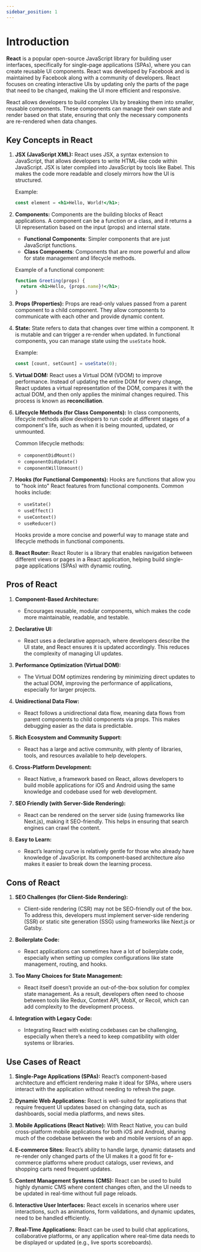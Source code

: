 ```yaml
---
sidebar_position: 1
---
```


# Introduction

**React** is a popular open-source JavaScript library for building user interfaces, specifically for single-page applications (SPAs), where you can create reusable UI components. React was developed by Facebook and is maintained by Facebook along with a community of developers. React focuses on creating interactive UIs by updating only the parts of the page that need to be changed, making the UI more efficient and responsive.

React allows developers to build complex UIs by breaking them into smaller, reusable components. These components can manage their own state and render based on that state, ensuring that only the necessary components are re-rendered when data changes.

## Key Concepts in React

1. **JSX (JavaScript XML):**
   React uses JSX, a syntax extension to JavaScript, that allows developers to write HTML-like code within JavaScript. JSX is later compiled into JavaScript by tools like Babel. This makes the code more readable and closely mirrors how the UI is structured.

   Example:

   ```jsx
   const element = <h1>Hello, World!</h1>;
   ```

2. **Components:**
   Components are the building blocks of React applications. A component can be a function or a class, and it returns a UI representation based on the input (props) and internal state.

   - **Functional Components**: Simpler components that are just JavaScript functions.
   - **Class Components**: Components that are more powerful and allow for state management and lifecycle methods.

   Example of a functional component:

   ```jsx
   function Greeting(props) {
     return <h1>Hello, {props.name}!</h1>;
   }
   ```

3. **Props (Properties):**
   Props are read-only values passed from a parent component to a child component. They allow components to communicate with each other and provide dynamic content.

4. **State:**
   State refers to data that changes over time within a component. It is mutable and can trigger a re-render when updated. In functional components, you can manage state using the `useState` hook.

   Example:

   ```jsx
   const [count, setCount] = useState(0);
   ```

5. **Virtual DOM:**
   React uses a Virtual DOM (VDOM) to improve performance. Instead of updating the entire DOM for every change, React updates a virtual representation of the DOM, compares it with the actual DOM, and then only applies the minimal changes required. This process is known as **reconciliation**.

6. **Lifecycle Methods (for Class Components):**
   In class components, lifecycle methods allow developers to run code at different stages of a component's life, such as when it is being mounted, updated, or unmounted.

   Common lifecycle methods:

   - `componentDidMount()`
   - `componentDidUpdate()`
   - `componentWillUnmount()`

7. **Hooks (for Functional Components):**
   Hooks are functions that allow you to "hook into" React features from functional components. Common hooks include:

   - `useState()`
   - `useEffect()`
   - `useContext()`
   - `useReducer()`

   Hooks provide a more concise and powerful way to manage state and lifecycle methods in functional components.

8. **React Router:**
   React Router is a library that enables navigation between different views or pages in a React application, helping build single-page applications (SPAs) with dynamic routing.

## Pros of React

1. **Component-Based Architecture:**

   - Encourages reusable, modular components, which makes the code more maintainable, readable, and testable.

2. **Declarative UI:**

   - React uses a declarative approach, where developers describe the UI state, and React ensures it is updated accordingly. This reduces the complexity of managing UI updates.

3. **Performance Optimization (Virtual DOM):**

   - The Virtual DOM optimizes rendering by minimizing direct updates to the actual DOM, improving the performance of applications, especially for larger projects.

4. **Unidirectional Data Flow:**

   - React follows a unidirectional data flow, meaning data flows from parent components to child components via props. This makes debugging easier as the data is predictable.

5. **Rich Ecosystem and Community Support:**

   - React has a large and active community, with plenty of libraries, tools, and resources available to help developers.

6. **Cross-Platform Development:**

   - React Native, a framework based on React, allows developers to build mobile applications for iOS and Android using the same knowledge and codebase used for web development.

7. **SEO Friendly (with Server-Side Rendering):**

   - React can be rendered on the server side (using frameworks like Next.js), making it SEO-friendly. This helps in ensuring that search engines can crawl the content.

8. **Easy to Learn:**
   - React’s learning curve is relatively gentle for those who already have knowledge of JavaScript. Its component-based architecture also makes it easier to break down the learning process.

## Cons of React

1. **SEO Challenges (for Client-Side Rendering):**

   - Client-side rendering (CSR) may not be SEO-friendly out of the box. To address this, developers must implement server-side rendering (SSR) or static site generation (SSG) using frameworks like Next.js or Gatsby.

2. **Boilerplate Code:**

   - React applications can sometimes have a lot of boilerplate code, especially when setting up complex configurations like state management, routing, and hooks.

3. **Too Many Choices for State Management:**

   - React itself doesn’t provide an out-of-the-box solution for complex state management. As a result, developers often need to choose between tools like Redux, Context API, MobX, or Recoil, which can add complexity to the development process.

4. **Integration with Legacy Code:**
   - Integrating React with existing codebases can be challenging, especially when there’s a need to keep compatibility with older systems or libraries.

## Use Cases of React

1. **Single-Page Applications (SPAs):**
   React’s component-based architecture and efficient rendering make it ideal for SPAs, where users interact with the application without needing to refresh the page.

2. **Dynamic Web Applications:**
   React is well-suited for applications that require frequent UI updates based on changing data, such as dashboards, social media platforms, and news sites.

3. **Mobile Applications (React Native):**
   With React Native, you can build cross-platform mobile applications for both iOS and Android, sharing much of the codebase between the web and mobile versions of an app.

4. **E-commerce Sites:**
   React’s ability to handle large, dynamic datasets and re-render only changed parts of the UI makes it a good fit for e-commerce platforms where product catalogs, user reviews, and shopping carts need frequent updates.

5. **Content Management Systems (CMS):**
   React can be used to build highly dynamic CMS where content changes often, and the UI needs to be updated in real-time without full page reloads.

6. **Interactive User Interfaces:**
   React excels in scenarios where user interactions, such as animations, form validations, and dynamic updates, need to be handled efficiently.

7. **Real-Time Applications:**
   React can be used to build chat applications, collaborative platforms, or any application where real-time data needs to be displayed or updated (e.g., live sports scoreboards).
